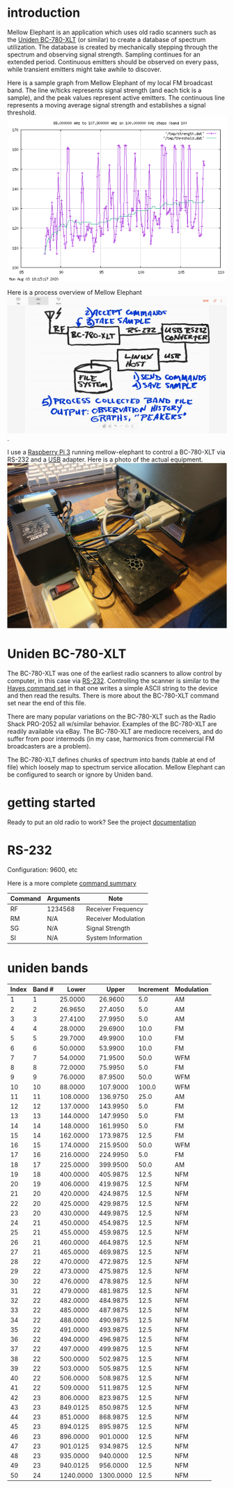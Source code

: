 introduction
==================

Mellow Elephant is an application which uses old radio scanners such as the [Uniden BC-780-XLT](https://wiki.radioreference.com/index.php/BC780XLT) (or similar) to create a database of spectrum utilization.  The database is created by mechanically stepping through the spectrum and observing signal strength.  Sampling continues for an extended period.  Continuous emitters should be observed on every pass, while transient emitters might take awhile to discover.

Here is a sample graph from Mellow Elephant of my local FM broadcast band. The line w/ticks represents signal strength (and each tick is a sample), and the peak values represent active emitters.  The continuous line represents a moving average signal strength and establishes a signal threshold. ![sample graph](https://github.com/guycole/mellow-elephant/blob/master/dox/grafix/1596503454-10.png)

Here is a process overview of Mellow Elephant ![overview](https://github.com/guycole/mellow-elephant/blob/master/dox/grafix/overview.png).  

I use a [Raspberry Pi 3](https://en.wikipedia.org/wiki/Raspberry_Pi) running mellow-elephant to control a BC-780-XLT via RS-232 and a [USB](https://en.wikipedia.org/wiki/USB) adapter.  Here is a photo of the actual equipment. ![]( https://github.com/guycole/mellow-elephant/blob/master/dox/grafix/elephant_rear.png)


Uniden BC-780-XLT
==================

The BC-780-XLT was one of the earliest radio scanners to allow control by computer, in this case via [RS-232](https://en.wikipedia.org/wiki/RS-232).  Controlling the scanner is similar to the [Hayes command set](https://en.wikipedia.org/wiki/Hayes_command_set) in that one writes a simple ASCII string to the device and then read the results.  There is more about the BC-780-XLT command set near the end of this file.

There are many popular variations on the BC-780-XLT such as the Radio Shack PRO-2052 all w/similar behavior.  Examples of the BC-780-XLT are readily available via eBay.  The BC-780-XLT are mediocre receivers, and do suffer from poor intermods (in my case, harmonics from commercial FM broadcasters are a problem).  

The BC-780-XLT defines chunks of spectrum into bands (table at end of file) which loosely map to spectrum service allocation.  Mellow Elephant can be configured to search or ignore by Uniden band.

getting started
==================

Ready to put an old radio to work?  See the project [documentation](https://github.com/guycole/mellow-elephant/blob/master/dox/open_office/mellow_elephant.pdf)

RS-232 
==================

Configuration: 9600, etc 

Here is a more complete [command summary](http://www.netfiles.ru/share/linked/f1/UnidenProtocol.pdf)

| Command | Arguments | Note                |
| ------- | --------- | ------------------- |
| RF      | 1234568   | Receiver Frequency  |
| RM      | N/A       | Receiver Modulation |
| SG      | N/A       | Signal Strength     |
| SI      | N/A       | System Information  |

uniden bands
==================

| Index | Band # | Lower     | Upper     | Increment | Modulation |
| ----- | ------ | --------- | --------- | --------- | ---------- |
| 1     | 1      |   25.0000 |   26.9600 |   5.0     | AM         |
| 2     | 2      |   26.9650 |   27.4050 |   5.0     | AM         |
| 3     | 3      |   27.4100 |   27.9950 |   5.0     | AM         |
| 4     | 4      |   28.0000 |   29.6900 |  10.0     | FM         |
| 5     | 5      |   29.7000 |   49.9900 |  10.0     | FM         |
| 6     | 6      |   50.0000 |   53.9900 |  10.0     | FM         |
| 7     | 7      |   54.0000 |   71.9500 |  50.0     | WFM        |
| 8     | 8      |   72.0000 |   75.9950 |   5.0     | FM         |
| 9     | 9      |   76.0000 |   87.9500 |  50.0     | WFM        |
| 10    | 10     |   88.0000 |  107.9000 | 100.0     | WFM        |
| 11    | 11     |  108.0000 |  136.9750 |  25.0     | AM         |
| 12    | 12     |  137.0000 |  143.9950 |   5.0     | FM         |
| 13    | 13     |  144.0000 |  147.9950 |   5.0     | FM         |
| 14    | 14     |  148.0000 |  161.9950 |   5.0     | FM         |
| 15    | 14     |  162.0000 |  173.9875 |  12.5     | FM         |
| 16    | 15     |  174.0000 |  215.9500 |  50.0     | WFM        |
| 17    | 16     |  216.0000 |  224.9950 |   5.0     | FM         |
| 18    | 17     |  225.0000 |  399.9500 |  50.0     | AM         |
| 19    | 18     |  400.0000 |  405.9875 |  12.5     | NFM        |
| 20    | 19     |  406.0000 |  419.9875 |  12.5     | NFM        |
| 21    | 20     |  420.0000 |  424.9875 |  12.5     | NFM        |
| 22    | 20     |  425.0000 |  429.9875 |  12.5     | NFM        |
| 23    | 20     |  430.0000 |  449.9875 |  12.5     | NFM        |
| 24    | 21     |  450.0000 |  454.9875 |  12.5     | NFM        |
| 25    | 21     |  455.0000 |  459.9875 |  12.5     | NFM        |
| 26    | 21     |  460.0000 |  464.9875 |  12.5     | NFM        |
| 27    | 21     |  465.0000 |  469.9875 |  12.5     | NFM        |
| 28    | 22     |  470.0000 |  472.9875 |  12.5     | NFM        |
| 29    | 22     |  473.0000 |  475.9875 |  12.5     | NFM        |
| 30    | 22     |  476.0000 |  478.9875 |  12.5     | NFM        |
| 31    | 22     |  479.0000 |  481.9875 |  12.5     | NFM        |
| 32    | 22     |  482.0000 |  484.9875 |  12.5     | NFM        |
| 33    | 22     |  485.0000 |  487.9875 |  12.5     | NFM        |
| 34    | 22     |  488.0000 |  490.9875 |  12.5     | NFM        |
| 35    | 22     |  491.0000 |  493.9875 |  12.5     | NFM        |
| 36    | 22     |  494.0000 |  496.9875 |  12.5     | NFM        |
| 37    | 22     |  497.0000 |  499.9875 |  12.5     | NFM        |
| 38    | 22     |  500.0000 |  502.9875 |  12.5     | NFM        |
| 39    | 22     |  503.0000 |  505.9875 |  12.5     | NFM        |
| 40    | 22     |  506.0000 |  508.9875 |  12.5     | NFM        |
| 41    | 22     |  509.0000 |  511.9875 |  12.5     | NFM        |
| 42    | 23     |  806.0000 |  823.9875 |  12.5     | NFM        |
| 43    | 23     |  849.0125 |  850.9875 |  12.5     | NFM        |
| 44    | 23     |  851.0000 |  868.9875 |  12.5     | NFM        |
| 45    | 23     |  894.0125 |  895.9875 |  12.5     | NFM        |
| 46    | 23     |  896.0000 |  901.0000 |  12.5     | NFM        |
| 47    | 23     |  901.0125 |  934.9875 |  12.5     | NFM        |
| 48    | 23     |  935.0000 |  940.0000 |  12.5     | NFM        |
| 49    | 23     |  940.0125 |  956.0000 |  12.5     | NFM        |
| 50    | 24     | 1240.0000 | 1300.0000 |  12.5     | NFM        |
